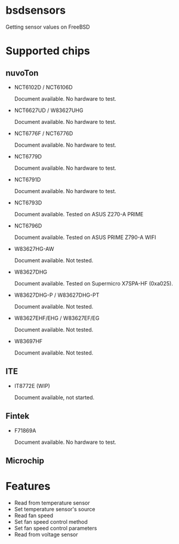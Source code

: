 # bsdsensors

Getting sensor values on FreeBSD

# Supported chips

## nuvoTon

* NCT6102D / NCT6106D

    Document available.
    No hardware to test.

* NCT6627UD / W83627UHG

    Document available.
    No hardware to test.

* NCT6776F / NCT6776D

    Document available.
    No hardware to test.

* NCT6779D

    Document available.
    No hardware to test.

* NCT6791D

    Document available.
    No hardware to test.

* NCT6793D

    Document available.
    Tested on ASUS Z270-A PRIME

* NCT6796D

    Document available.
    Tested on ASUS PRIME Z790-A WIFI

* W83627HG-AW

    Document available.
    Not tested.

* W83627DHG

    Document available.
    Tested on Supermicro X7SPA-HF (0xa025).

* W83627DHG-P / W83627DHG-PT

    Document available.
    Not tested.

* W83627EHF/EHG / W83627EF/EG

    Document available.
    Not tested.

* W83697HF

    Document available.
    Not tested.

## ITE

* IT8772E (WIP)

    Document available, not started.

## Fintek

* F71869A

    Document available.
    No hardware to test.

## Microchip

# Features

* Read from temperature sensor
* Set temperature sensor's source
* Read fan speed
* Set fan speed control method
* Set fan speed control parameters
* Read from voltage sensor
